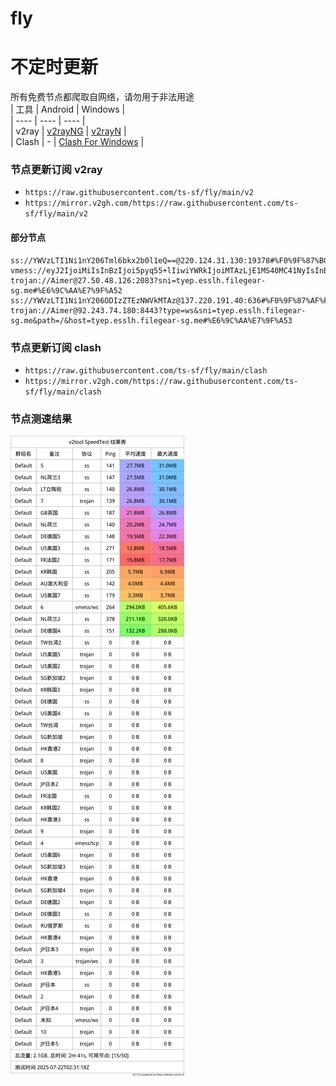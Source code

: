 # fly
# 不定时更新
所有免费节点都爬取自网络，请勿用于非法用途  
|  工具  | Android  | Windows  |  
|  ----  | ----   | ----  |  
| v2ray  | [v2rayNG](https://github.com/2dust/v2rayNG/releases) | [v2rayN](https://github.com/2dust/v2rayN/releases) |  
| Clash  | - | [Clash For Windows](https://github.com/2dust/clashN/releases) | 
  
### 节点更新订阅  v2ray
- `https://raw.githubusercontent.com/ts-sf/fly/main/v2`  
- `https://mirror.v2gh.com/https://raw.githubusercontent.com/ts-sf/fly/main/v2`  

#### 部分节点  
``` 
ss://YWVzLTI1Ni1nY206Tml6bkx2b0l1eQ==@220.124.31.130:19378#%F0%9F%87%B0%F0%9F%87%B7KR%E9%9F%A9%E5%9B%BD%202.4MB%2Fs
vmess://eyJ2IjoiMiIsInBzIjoi5pyq55+lIiwiYWRkIjoiMTAzLjE1MS40MC41NyIsInBvcnQiOiI4NDQzIiwiaWQiOiI3MzZkMzIyYi0zYTg1LTQyNmEtYjZlOS01MWVmYzQ2NmZkYjIiLCJhaWQiOiIwIiwic2N5IjoiYXV0byIsIm5ldCI6IndzIiwidHlwZSI6Ii0tLSIsImhvc3QiOiIiLCJwYXRoIjoiLyIsInRscyI6IiIsInNuaSI6IiIsInRlc3RfbmFtZSI6IuacquefpSJ9
trojan://Aimer@27.50.48.126:2083?sni=tyep.esslh.filegear-sg.me#%E6%9C%AA%E7%9F%A52
ss://YWVzLTI1Ni1nY206ODIzZTEzNWVkMTAz@137.220.191.40:636#%F0%9F%87%AF%F0%9F%87%B5JP%E6%97%A5%E6%9C%AC
trojan://Aimer@92.243.74.180:8443?type=ws&sni=tyep.esslh.filegear-sg.me&path=/&host=tyep.esslh.filegear-sg.me#%E6%9C%AA%E7%9F%A53
```
### 节点更新订阅  clash
- `https://raw.githubusercontent.com/ts-sf/fly/main/clash`  
- `https://mirror.v2gh.com/https://raw.githubusercontent.com/ts-sf/fly/main/clash`  

### 节点测速结果
![image](traffic.png)
